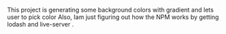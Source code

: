 This project is generating some background colors with gradient and lets user to pick color
Also, Iam just figuring out how the NPM works by getting lodash and live-server .